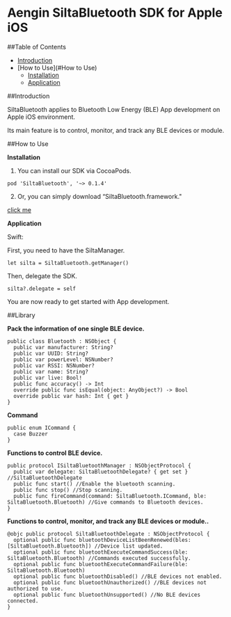 # Aengin SiltaBluetooth SDK for Apple iOS

##Table of Contents

- [Introduction](#Introduction)
- [How to Use](#How to Use)
  - [Installation](#Installation)
  - [Application](#Application)


##Introduction

SiltaBluetooth applies to Bluetooth Low Energy (BLE) App development on Apple iOS environment.

Its main feature is to control, monitor, and track any BLE devices or module.

##How to Use

**Installation**

1) You can install our SDK via CocoaPods.

`pod 'SiltaBluetooth', '~> 0.1.4'`

2) Or, you can simply download “SiltaBluetooth.framework."

[click me](https://drive.google.com/a/aengin.com/file/d/0Bxf8xz9_np75QzdFajVxM0lLUXM/view?usp=sharing)

**Application**

Swift:
 
 First, you need to have the SiltaManager.

 `let silta = SiltaBluetooth.getManager()` 

 
 Then, delegate the SDK.

 `silta?.delegate = self`

 You are now ready to get started with App development.


##Library

**Pack the information of one single BLE device.**

    public class Bluetooth : NSObject {
      public var manufacturer: String?
      public var UUID: String?
      public var powerLevel: NSNumber?
      public var RSSI: NSNumber?
      public var name: String?
      public var live: Bool!
      public func accuracy() -> Int
      override public func isEqual(object: AnyObject?) -> Bool
      override public var hash: Int { get }
    }

**Command**

    public enum ICommand {
      case Buzzer
    }

**Functions to control BLE device.**

    public protocol ISiltaBluetoothManager : NSObjectProtocol {
      public var delegate: SiltaBluetoothDelegate? { get set } //SiltaBluetoothDelegate
      public func start() //Enable the bluetooth scanning.
      public func stop() //Stop scanning.
      public func fireCommand(command: SiltaBluetooth.ICommand, ble: SiltaBluetooth.Bluetooth) //Give commands to Bluetooth devices.
    }

**Functions to control, monitor, and track any BLE devices or module..**

    @objc public protocol SiltaBluetoothDelegate : NSObjectProtocol {
      optional public func bluetoothDeviceListBeenRenewed(bles: [SiltaBluetooth.Bluetooth]) //Device list updated.
      optional public func bluetoothExecuteCommandSuccess(ble: SiltaBluetooth.Bluetooth) //Commands executed successfully.
      optional public func bluetoothExecuteCommandFailure(ble: SiltaBluetooth.Bluetooth)
      optional public func bluetoothDisabled() //BLE devices not enabled.
      optional public func bluetoothUnauthorized() //BLE devices not authorized to use.
      optional public func bluetoothUnsupported() //No BLE devices connected.
    }

